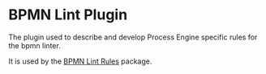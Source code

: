 # BPMN Lint Plugin

The plugin used to describe and develop Process Engine specific rules for the bpmn linter. 

It is used by the [BPMN Lint Rules](https://github.com/process-engine/bpmn-lint_rules) package.
